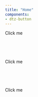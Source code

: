 ```yaml
---
title: "Home"
components:
- dtz-button
---
```

<div style="width: 200px;height: 200px;display: flex;flex-direction: column;justify-content: space-between;">
    <dtz-button onclick="hello(event)">Click me</dtz-button>
    <dtz-button class="secondary">Click me</dtz-button>
    <dtz-button class="danger">Click me</dtz-button>
</div>
<script>
async function hello(event) {
    if(event) event.preventDefault();
    await new Promise(r => setTimeout(r, 2000));
    alert("Hello");
    event.target.processingDone();
}
document.querySelector("dtz-button.secondary").addEventListener("click", hello);
document.querySelector("dtz-button.danger").addEventListener("click", hello);
</script>
